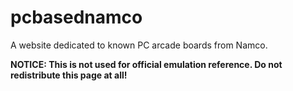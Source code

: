 # pcbasednamco

A website dedicated to known PC arcade boards from Namco.

<b>NOTICE: This is not used for official emulation reference. Do not redistribute this page at all!</b>
